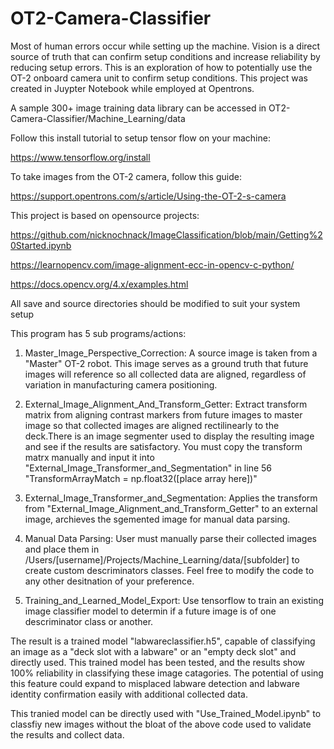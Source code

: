 # OT2-Camera-Classifier

Most of human errors occur while setting up the machine. Vision is a direct source of truth that can confirm setup conditions and increase reliability by reducing setup errors. This is an exploration of how to potentially use the OT-2 onboard camera unit to confirm setup conditions. This project was created in Juypter Notebook while employed at Opentrons.

A sample 300+ image training data library can be accessed in OT2-Camera-Classifier/Machine_Learning/data

Follow this install tutorial to setup tensor flow on your machine:

https://www.tensorflow.org/install

To take images from the OT-2 camera, follow this guide:

https://support.opentrons.com/s/article/Using-the-OT-2-s-camera





This project is based on opensource projects:

https://github.com/nicknochnack/ImageClassification/blob/main/Getting%20Started.ipynb

https://learnopencv.com/image-alignment-ecc-in-opencv-c-python/

https://docs.opencv.org/4.x/examples.html

All save and source directories should be modified to suit your system setup





This program has 5 sub programs/actions:

1. Master_Image_Perspective_Correction:
A source image is taken from a "Master" OT-2 robot. This image serves as a ground truth that future images will reference so all collected data are aligned, regardless of variation in manufacturing camera positioning.

2. External_Image_Alignment_And_Transform_Getter:
Extract transform matrix from aligning contrast markers from future images to master image so that collected images are aligned rectilinearly to the deck.There is an image segmenter used to display the resulting image and see if the results are satisfactory. You must copy the transform matrx manually and input it into "External_Image_Transformer_and_Segmentation" in line 56 "TransformArrayMatch = np.float32([place array here])"

3. External_Image_Transformer_and_Segmentation:
Applies the transform from "External_Image_Alignment_and_Transform_Getter" to an external image, archieves the sgemented image for manual data parsing.

4. Manual Data Parsing:
User must manually parse their collected images and place them in /Users/[username]/Projects/Machine_Learning/data/[subfolder] to create custom descriminators classes. Feel free to modify the code to any other desitnation of your preference.

5. Training_and_Learned_Model_Export:
Use tensorflow to train an existing image classifier model to determin if a future image is of one descriminator class or another.

The result is a trained model "labwareclassifier.h5", capable of classifying an image as a "deck slot with a labware" or an "empty deck slot" and directly used. This trained model has been tested, and the results show 100% reliability in classifying these image catagories. The potential of using this feature could expand to misplaced labware detection and labware identity confirmation easily with additional collected data.

This tranied model can be directly used with "Use_Trained_Model.ipynb" to classfiy new images without the bloat of the above code used to validate the results and collect data.
